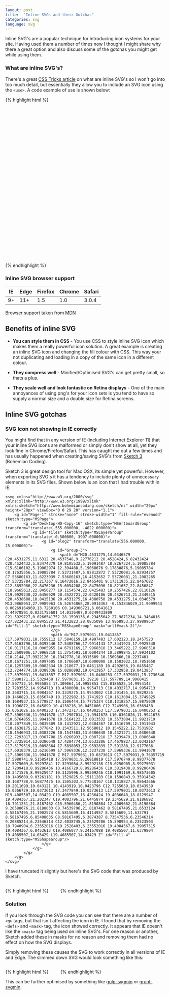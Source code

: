 ```yaml
---
layout: post
title:  "Inline SVGs and their Gotchas"
categories: svg
language: svg
---
```


Inline SVG's are a popular technique for introducing icon systems for your site. Having used them a number of times now I thought I might share why there a great option and also discuss some of the gotchas you might get while using them.

### What are inline SVG's?

There's a great [CSS Tricks article][css-tricks-article-on-svg] on what are inline SVG's so I won't go into too much detail, but essentially they allow you to include an SVG icon using the `<use>`. A code example of use is shown below:

{% highlight html %}
<svg viewBox="0 0 100 100" class="icon icon-menu">
  <use xlink:href="#menu"></use>
</svg>
{% endhighlight %}


### Inline SVG browser support

| IE | Edge | Firefox | Chrome | Safari |
|----|------|---------|--------|--------|
| 9+ | 11+  | 1.5     | 1.0    | 3.0.4  |

Browser support taken from [MDN][mdn-svg-support]

## Benefits of inline SVG

 - **You can style them in CSS** - You use CSS to style inline SVG icon which makes them a really powerful icon solution. A great example is creating an inline SVG icon and changing the fill colour with CSS. This way your not duplicating and loading in a copy of the same icon in a different colour.

 - **They compress well** - Minified/Optimised SVG's can get pretty small, so thats a plus.
 - **They scale well and look fantastic on Retina displays** - One of the main annoyances of using png's for your icon sets is you tend to have so supply a normal size and a double size for Retina screens.

## Inline SVG gotchas

### SVG Icon not showing in IE correctly

You might find that in any version of IE (including Internet Explorer 11) that your inline SVG icons are malformed or simply don't show at all, yet they look fine in Chrome/Firefox/Safari. This has caught me out a few times and has usually happened when creating/saving SVG's from [Sketch 3][sketch-app] (Bohemian Coding).

Sketch 3 is great design tool for Mac OSX, its simple yet powerful. However, when exporting SVG's it has a tendency to include plenty of unnecessary elements in its SVG files. Shown below is an icon that I had trouble with in IE:

<div class="u-landmark">

    <svg xmlns="http://www.w3.org/2000/svg" xmlns:xlink="http://www.w3.org/1999/xlink" xmlns:sketch="http://www.bohemiancoding.com/sketch/ns" width="29px" height="28px" viewBox="0 0 29 28" version="1.1">
        <g id="Page-1" stroke="none" stroke-width="1" fill-rule="evenodd" sketch:type="MSPage">
            <g id="Desktop-HD-Copy-16" sketch:type="MSArtboardGroup" transform="translate(-555.000000, -4022.000000)">
                <g id="tiles" sketch:type="MSLayerGroup" transform="translate(-0.500000, 3997.000000)">
                    <g id="blog2" transform="translate(556.000000, 25.000000)">
                        <g id="Group-3">
                            <path d="M20.4531275,14.0346379 C20.4531275,11.6312 20.4537548,9.22776212 20.4528424,6.82432424 C20.4524432,5.83474379 19.8105532,5.19091487 18.8267324,5.19085784 C15.6106102,5.19062974 12.394488,5.19068676 9.17830876,5.19085784 C8.17635356,5.19085784 7.53731487,5.82812872 7.53720081,6.82934257 C7.53680163,11.6223039 7.53680163,16.4152652 7.53720081,21.2082265 C7.53725784,22.217367 8.16472016,22.8465401 9.17311935,22.8467682 C12.3892986,22.8476236 15.6054208,22.8475096 18.821657,22.8456847 C18.9665613,22.8456277 19.1154574,22.8425483 19.2557426,22.8110126 C19.9929238,22.6456929 20.4522721,22.0420106 20.4526713,21.2449515 C20.4538688,18.8415136 20.4531275,16.4380758 20.4531275,14.0346379 M13.9868953,27.9989963 C6.52674868,28.0914363 -0.153846029,21.9099943 0.00269164969,13.7260106 C0.149306721,6.0641613 6.44970591,0.0231755601 14.0136407,0.0249433809 C21.5929727,0.0266541752 28.1599136,6.23455642 27.9871234,14.3464016 C27.822431,22.0845523 21.4132823,28.0835096 13.9868953,27.9989963" id="Fill-1" sketch:type="MSShapeGroup" mask="url(#mask-2)"/>
                        </g>
                        <path d="M17.5979031,19.0413857 C17.5979031,18.7559112 17.5846159,18.4997483 17.602123,18.2457523 C17.6163796,18.0395446 17.5408766,17.9914143 17.3441923,17.9925548 C16.0117116,18.0005955 14.6791169,17.9968318 13.3465222,17.9968318 C12.3609906,17.9968318 11.3754591,18.0004244 10.3899845,17.9934102 C10.2144,17.9922126 10.1342778,18.0315609 10.1509866,18.2237401 C10.1671251,18.4097605 10.1706607,18.6000008 10.1503022,18.7851658 C10.1257809,19.0082534 10.218677,19.0461189 10.4202656,19.0455487 C12.7244774,19.0389336 15.0286892,19.0413857 17.332958,19.0413857 L17.5979031,19.0413857 Z M17.5979031,16.0400253 C17.5979031,15.7736546 17.5980171,15.5329458 17.5979031,15.29218 C17.597789,14.9960415 17.597732,14.9955853 17.309064,14.9955853 C15.0186525,14.9954143 12.7283552,14.9954713 10.4380008,14.9954713 C10.4032717,14.9954713 10.3683715,14.9984367 10.3339275,14.9953002 C10.201455,14.9829255 10.1460823,15.0356749 10.1522982,15.1741923 C10.1613084,15.3749825 10.1684937,15.5778827 10.1506444,15.7775324 C10.1318257,15.9875039 10.1996872,16.045899 10.4138216,16.0451006 C12.7249906,16.0369458 15.0361026,16.0400253 17.3472717,16.0400253 L17.5979031,16.0400253 Z M17.5969336,11.9941678 L17.2907014,11.9941678 L10.8361026,11.9941678 C10.6764855,11.9941678 10.5164122,12.0013532 10.3573084,11.9921719 C10.2077849,11.9835609 10.1412921,12.0304367 10.1516709,12.1911943 C10.1638175,12.377842 10.1543511,12.5658012 10.1545222,12.7531902 C10.1546933,13.0383226 10.1547503,13.0386648 10.4321271,13.0386648 C12.7293817,13.0387788 15.0266933,13.0387218 17.3239479,13.0386648 C17.3725914,13.0386648 17.4284774,13.0533206 17.4678827,13.0342167 C17.5179519,13.0098664 17.5898053,12.9592839 17.591288,12.9177686 C17.6018379,12.6210599 17.5969336,12.3237238 17.5969336,11.9941678 L17.5969336,11.9941678 Z M17.5979031,10.0373613 C17.5979031,9.76357719 17.5980741,9.51585418 17.5979031,9.26818819 C17.5976749,8.99377678 17.5975609,8.99297841 17.3293084,8.99292138 C15.0250965,8.99275031 12.7209418,8.99286436 10.4166729,8.99286436 C10.3819438,8.99286436 10.3471576,8.99525947 10.3125996,8.99309246 C10.1991169,8.98573605 10.1495609,9.03261181 10.1529825,9.15111283 C10.1590843,9.35914542 10.1687788,9.56877475 10.1505303,9.77538167 C10.1318827,9.98643666 10.2011699,10.043121 10.4143919,10.0423796 C12.7255039,10.0343959 15.0366729,10.0373613 17.3477849,10.0373613 L17.5979031,10.0373613 Z M19.4085507,14.03429 C19.4085507,16.4236424 19.4086648,18.8129947 19.4084367,21.202347 C19.4083796,21.6445874 19.2345629,21.8186892 18.7911251,21.8187462 C15.5960456,21.8190884 12.4009662,21.8190884 9.20588676,21.8188033 C8.74539796,21.8187462 8.58167495,21.6533124 8.58167495,21.1902574 C8.5815609,16.4114957 8.5815609,11.632791 8.58167495,6.85408635 C8.58167495,6.3874387 8.73547536,6.23546314 9.20885214,6.23546314 C12.4038745,6.23529206 15.598954,6.23523503 18.7940904,6.23552016 C19.2526403,6.23552016 19.4084367,6.39057515 19.4084367,6.8453613 C19.4086077,9.24167088 19.4085507,11.6379804 19.4085507,14.03429 L19.4085507,14.03429 Z" id="Fill-4" sketch:type="MSShapeGroup"/>
                    </g>
                </g>
            </g>
        </g>
    </svg>

</div>

I have truncated it slightly but here's the SVG code that was produced by Sketch.

{% highlight html %}
<svg xmlns="http://www.w3.org/2000/svg" xmlns:xlink="http://www.w3.org/1999/xlink" xmlns:sketch="http://www.bohemiancoding.com/sketch/ns" width="29px" height="28px" viewBox="0 0 29 28" version="1.1">
    <defs>
        <path id="path-1" d="M0,0.0249205703 L27.9904766,0.0249205703 L27.9904766,28 L0,28"/>
    </defs>
    <g id="Page-1" stroke="none" stroke-width="1" fill-rule="evenodd" sketch:type="MSPage">
        <g id="Desktop-HD-Copy-16" sketch:type="MSArtboardGroup" transform="translate(-555.000000, -4022.000000)">
            <g id="tiles" sketch:type="MSLayerGroup" transform="translate(-0.500000, 3997.000000)">
                <g id="blog2" transform="translate(556.000000, 25.000000)">
                    <g id="Group-3">
                        <mask id="mask-2" sketch:name="Clip 2">
                            <use xlink:href="#path-1"/>
                        </mask>
                        <g id="Clip-2"/>
                        <path d="M20.4531275,14.0346379 ..." id="Fill-1" sketch:type="MSShapeGroup" mask="url(#mask-2)"/>
                    </g>
                    <path d="M17.5979031,19.0413857 ..." id="Fill-4" sketch:type="MSShapeGroup"/>
                </g>
            </g>
        </g>
    </g>
</svg>
{% endhighlight %}

### Solution

If you look through the SVG code you can see that there are a number of `<g>` tags, but that isn't affecting the icon in IE. I found that by removing the `<defs>` and `<mask>` tag, the icon showed correctly. It appears that IE doesn't like the `<mask>` tag being used on inline SVG's. For one reason or another, Sketch added these in masks for no reason and removing them had no effect on how the SVG displays.

Simply removing these causes the SVG to work correctly in all versions of IE and Edge. The slimmed down SVG would look something like this:

{% highlight html %}
<svg xmlns="http://www.w3.org/2000/svg" xmlns:xlink="http://www.w3.org/1999/xlink" xmlns:sketch="http://www.bohemiancoding.com/sketch/ns" width="29px" height="28px" viewBox="0 0 29 28" version="1.1">
    <g id="Page-1" stroke="none" stroke-width="1" fill-rule="evenodd" sketch:type="MSPage">
        <g id="Desktop-HD-Copy-16" sketch:type="MSArtboardGroup" transform="translate(-555.000000, -4022.000000)">
            <g id="tiles" sketch:type="MSLayerGroup" transform="translate(-0.500000, 3997.000000)">
                <g id="blog2" transform="translate(556.000000, 25.000000)">
                    <path d="M20.4531275,14.0346379 ..." id="Fill-1" sketch:type="MSShapeGroup"/>
                    <path d="M17.5979031,19.0413857 ..." id="Fill-4" sketch:type="MSShapeGroup"/>
                </g>
            </g>
        </g>
    </g>
</svg>
{% endhighlight %}

This can be further optimised by something like [gulp-svgmin][gulp-svgmin] or [grunt-svgmin][grunt-svgmin].

[css-tricks-article-on-svg]: [https://css-tricks.com/svg-sprites-use-better-icon-fonts/]
[sketch-app]: [https://www.sketchapp.com/]
[gulp-svgmin]: [https://www.npmjs.com/package/gulp-svgmin]
[grunt-svgmin]: [https://github.com/sindresorhus/grunt-svgmin]
[mdn-svg-support]: [https://developer.mozilla.org/en-US/docs/Web/SVG/Element/svg]
